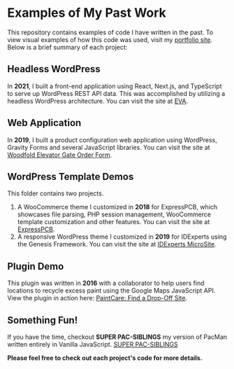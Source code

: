 # Examples of My Past Work

This repository contains examples of code I have written in the past. To view visual examples of how this code was used, visit my [portfolio site](https://applejuice.codes).
<br>Below is a brief summary of each project:

## Headless WordPress

In **2021**, I built a front-end application using React, Next.js, and TypeScript to serve up WordPress REST API data. This was accomplished by utilizing a headless WordPress architecture. You can visit the site at [EVA](https://evergreenvirtual.org).

## Web Application

In **2019**, I built a product configuration web application using WordPress, Gravity Forms and several JavaScript libraries.
You can visit the site at [Woodfold Elevator Gate Order Form](https://woodfold.com/elevator/order-form/?user=guest).

## WordPress Template Demos

This folder contains two projects.

1. A WooCommerce theme I customized in **2018** for ExpressPCB, which showcases file parsing, PHP session management, WooCommerce template customization and other features. You can visit the site at [ExpressPCB](https://expresspcb.com/).
2. A responsive WordPress theme I customized in **2019** for IDExperts using the Genesis Framework. You can visit the site at [IDExperts MicroSite](https://idemicrosite.wpengine.com/case-1-enrollment/).

## Plugin Demo

This plugin was written in **2016** with a collaborator to help users find locations to recycle excess paint using the Google Maps JavaScript API. View the plugin in action here: [PaintCare: Find a Drop-Off Site](https://www.paintcare.org/drop-off-sites/).

## Something Fun!

If you have the time, checkout **SUPER PAC-SIBLINGS** my version of PacMan written entirely in Vanilla JavaScript. [SUPER PAC-SIBLINGS](https://ajstimson.github.io/codingdojo/)

**Please feel free to check out each project's code for more details.**
